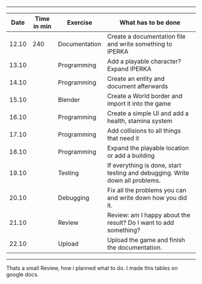 --------------------------------------------------------------------------------------------------------------------------
| Date   | Time in min | Exercise         | What has to be done                                                          |
| ------ | ----------- | ---------------  | ---------------------------------------------------------------------------- |
| 12.10  |          240| Documentation    | Create a documentation file and write something to IPERKA                    |
| 13.10  |             | Programming      | Add a playable character? Expand IPERKA                                      |
| 14.10  |             | Programming      | Create an entity and document afterwards                                     |
| 15.10  |             | Blender          | Create a World border and import it into the game                            |
| 16.10  |             | Programming      | Create a simple UI and add a health, stamina system                          |
| 17.10  |             | Programming      | Add collisions to all things that need it                                    |
| 18.10  |             | Programming      | Expand the playable location or add a building                               |
| 19.10  |             | Testing          | If everything is done, start testing and debugging. Write down all problems. |
| 20.10  |             | Debugging        | Fix all the problems you can and write down how you did it.                  |
| 21.10  |             | Review           | Review: am I happy about the result? Do I want to add something?             |
| 22.10  |             | Upload           | Upload the game and finish the documentation.                                |
--------------------------------------------------------------------------------------------------------------------------
Thats a small Review, how i planned what to do. I made this tables on google docs.
